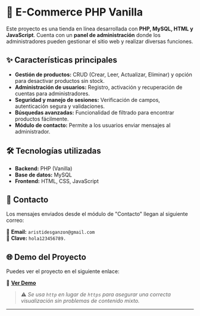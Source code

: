 # 🛒 E-Commerce PHP Vanilla

Este proyecto es una tienda en línea desarrollada con **PHP, MySQL, HTML y JavaScript**. Cuenta con un **panel de administración** donde los administradores pueden gestionar el sitio web y realizar diversas funciones.

## ✨ Características principales

- **Gestión de productos:** CRUD (Crear, Leer, Actualizar, Eliminar) y opción para desactivar productos sin stock.  
- **Administración de usuarios:** Registro, activación y recuperación de cuentas para administradores.  
- **Seguridad y manejo de sesiones:** Verificación de campos, autenticación segura y validaciones.  
- **Búsquedas avanzadas:** Funcionalidad de filtrado para encontrar productos fácilmente.  
- **Módulo de contacto:** Permite a los usuarios enviar mensajes al administrador.  

## 🛠️ Tecnologías utilizadas

- **Backend:** PHP (Vanilla)  
- **Base de datos:** MySQL  
- **Frontend:** HTML, CSS, JavaScript  

## 📩 Contacto

Los mensajes enviados desde el módulo de "Contacto" llegan al siguiente correo:  

📧 **Email:** `aristidesganzon@gmail.com`  
🔑 **Clave:** `hola123456789.`

## 🌐 Demo del Proyecto  
Puedes ver el proyecto en el siguiente enlace:  

🔗 **[Ver Demo](http://wxylokxy.micerino.urltemporal.com/)**  
> ⚠️ *Se usa `http` en lugar de `https` para asegurar una correcta visualización sin problemas de contenido mixto.*

---
